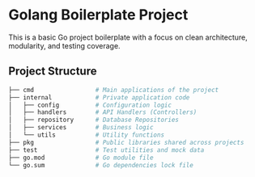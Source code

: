 # Golang Boilerplate Project

This is a basic Go project boilerplate with a focus on clean architecture, modularity, and testing coverage.

## Project Structure

```bash
├── cmd                 # Main applications of the project
├── internal            # Private application code
│   ├── config          # Configuration logic
│   ├── handlers        # API Handlers (Controllers)
│   ├── repository      # Database Repositories
│   ├── services        # Business logic
│   └── utils           # Utility functions
├── pkg                 # Public libraries shared across projects
├── test                # Test utilities and mock data
├── go.mod              # Go module file
└── go.sum              # Go dependencies lock file
